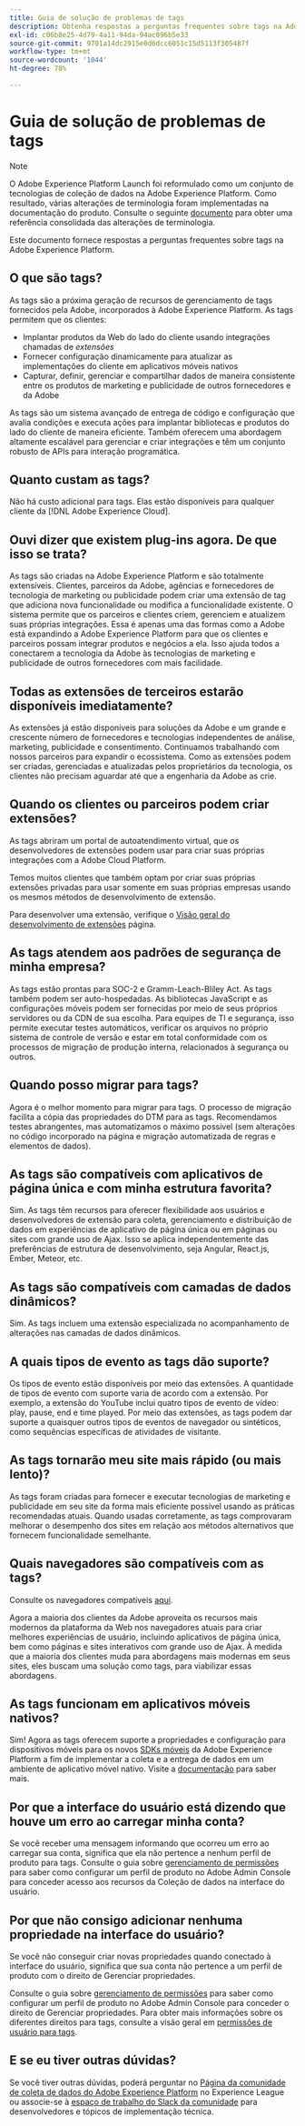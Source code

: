 ```yaml
---
title: Guia de solução de problemas de tags
description: Obtenha respostas a perguntas frequentes sobre tags na Adobe Experience Platform.
exl-id: c06b8e25-4d79-4a11-94da-94ac096b5e33
source-git-commit: 9701a14dc2915e0d6dcc6051c15d5113f305487f
workflow-type: tm+mt
source-wordcount: '1044'
ht-degree: 78%

---
```


# Guia de solução de problemas de tags

>[!NOTE]
>
>O Adobe Experience Platform Launch foi reformulado como um conjunto de tecnologias de coleção de dados na Adobe Experience Platform. Como resultado, várias alterações de terminologia foram implementadas na documentação do produto. Consulte o seguinte [documento](./term-updates.md) para obter uma referência consolidada das alterações de terminologia.

Este documento fornece respostas a perguntas frequentes sobre tags na Adobe Experience Platform.

## O que são tags?

As tags são a próxima geração de recursos de gerenciamento de tags fornecidos pela Adobe, incorporados à Adobe Experience Platform. As tags permitem que os clientes:

- Implantar produtos da Web do lado do cliente usando integrações chamadas de *extensões*
- Fornecer configuração dinamicamente para atualizar as implementações do cliente em aplicativos móveis nativos
- Capturar, definir, gerenciar e compartilhar dados de maneira consistente entre os produtos de marketing e publicidade de outros fornecedores e da Adobe

As tags são um sistema avançado de entrega de código e configuração que avalia condições e executa ações para implantar bibliotecas e produtos do lado do cliente de maneira eficiente. Também oferecem uma abordagem altamente escalável para gerenciar e criar integrações e têm um conjunto robusto de APIs para interação programática.

## Quanto custam as tags?

Não há custo adicional para tags. Elas estão disponíveis para qualquer cliente da [!DNL Adobe Experience Cloud].

## Ouvi dizer que existem plug-ins agora. De que isso se trata?

As tags são criadas na Adobe Experience Platform e são totalmente extensíveis. Clientes, parceiros da Adobe, agências e fornecedores de tecnologia de marketing ou publicidade podem criar uma extensão de tag que adiciona nova funcionalidade ou modifica a funcionalidade existente. O sistema permite que os parceiros e clientes criem, gerenciem e atualizem suas próprias integrações. Essa é apenas uma das formas como a Adobe está expandindo a Adobe Experience Platform para que os clientes e parceiros possam integrar produtos e negócios a ela. Isso ajuda todos a conectarem a tecnologia da Adobe às tecnologias de marketing e publicidade de outros fornecedores com mais facilidade.

## Todas as extensões de terceiros estarão disponíveis imediatamente?

As extensões já estão disponíveis para soluções da Adobe e um grande e crescente número de fornecedores e tecnologias independentes de análise, marketing, publicidade e consentimento. Continuamos trabalhando com nossos parceiros para expandir o ecossistema. Como as extensões podem ser criadas, gerenciadas e atualizadas pelos proprietários da tecnologia, os clientes não precisam aguardar até que a engenharia da Adobe as crie.

## Quando os clientes ou parceiros podem criar extensões?

As tags abriram um portal de autoatendimento virtual, que os desenvolvedores de extensões podem usar para criar suas próprias integrações com a Adobe Cloud Platform.

Temos muitos clientes que também optam por criar suas próprias extensões privadas para usar somente em suas próprias empresas usando os mesmos métodos de desenvolvimento de extensão.

Para desenvolver uma extensão, verifique o [Visão geral do desenvolvimento de extensões](./extension-dev/overview.md) página.

## As tags atendem aos padrões de segurança de minha empresa?

As tags estão prontas para SOC-2 e Gramm-Leach-Bliley Act. As tags também podem ser auto-hospedadas. As bibliotecas JavaScript e as configurações móveis podem ser fornecidas por meio de seus próprios servidores ou da CDN de sua escolha. Para equipes de TI e segurança, isso permite executar testes automáticos, verificar os arquivos no próprio sistema de controle de versão e estar em total conformidade com os processos de migração de produção interna, relacionados à segurança ou outros.

## Quando posso migrar para tags?

Agora é o melhor momento para migrar para tags. O processo de migração facilita a cópia das propriedades do DTM para as tags. Recomendamos testes abrangentes, mas automatizamos o máximo possível (sem alterações no código incorporado na página e migração automatizada de regras e elementos de dados).

## As tags são compatíveis com aplicativos de página única e com minha estrutura favorita?

Sim. As tags têm recursos para oferecer flexibilidade aos usuários e desenvolvedores de extensão para coleta, gerenciamento e distribuição de dados em experiências de aplicativo de página única ou em páginas ou sites com grande uso de Ajax. Isso se aplica independentemente das preferências de estrutura de desenvolvimento, seja Angular, React.js, Ember, Meteor, etc.

## As tags são compatíveis com camadas de dados dinâmicos?

Sim. As tags incluem uma extensão especializada no acompanhamento de alterações nas camadas de dados dinâmicos.

## A quais tipos de evento as tags dão suporte?

Os tipos de evento estão disponíveis por meio das extensões. A quantidade de tipos de evento com suporte varia de acordo com a extensão. Por exemplo, a extensão do YouTube inclui quatro tipos de evento de vídeo: play, pause, end e time played. Por meio das extensões, as tags podem dar suporte a quaisquer outros tipos de eventos de navegador ou sintéticos, como sequências específicas de atividades de visitante.

## As tags tornarão meu site mais rápido (ou mais lento)?

As tags foram criadas para fornecer e executar tecnologias de marketing e publicidade em seu site da forma mais eficiente possível usando as práticas recomendadas atuais. Quando usadas corretamente, as tags comprovaram melhorar o desempenho dos sites em relação aos métodos alternativos que fornecem funcionalidade semelhante.

## Quais navegadores são compatíveis com as tags?

Consulte os navegadores compatíveis [aqui](./extension-dev/browsers.md).

Agora a maioria dos clientes da Adobe aproveita os recursos mais modernos da plataforma da Web nos navegadores atuais para criar melhores experiências de usuário, incluindo aplicativos de página única, bem como páginas e sites interativos com grande uso de Ajax. À medida que a maioria dos clientes muda para abordagens mais modernas em seus sites, eles buscam uma solução como tags, para viabilizar essas abordagens.

## As tags funcionam em aplicativos móveis nativos?

Sim! Agora as tags oferecem suporte a propriedades e configuração para dispositivos móveis para os novos [SDKs móveis](https://sdkdocs.com) da Adobe Experience Platform a fim de implementar a coleta e a entrega de dados em um ambiente de aplicativo móvel nativo. Visite a [documentação](https://sdkdocs.com) para saber mais.

## Por que a interface do usuário está dizendo que houve um erro ao carregar minha conta?

Se você receber uma mensagem informando que ocorreu um erro ao carregar sua conta, significa que ela não pertence a nenhum perfil de produto para tags. Consulte o guia sobre [gerenciamento de permissões](../collection/permissions.md) para saber como configurar um perfil de produto no Adobe Admin Console para conceder acesso aos recursos da Coleção de dados na interface do usuário.

## Por que não consigo adicionar nenhuma propriedade na interface do usuário?

Se você não conseguir criar novas propriedades quando conectado à interface do usuário, significa que sua conta não pertence a um perfil de produto com o direito de Gerenciar propriedades.

Consulte o guia sobre [gerenciamento de permissões](../collection/permissions.md) para saber como configurar um perfil de produto no Adobe Admin Console para conceder o direito de Gerenciar propriedades. Para obter mais informações sobre os diferentes direitos para tags, consulte a visão geral em [permissões de usuário para tags](./ui/administration/user-permissions.md).

## E se eu tiver outras dúvidas?

Se você tiver outras dúvidas, poderá perguntar no [Página da comunidade de coleta de dados do Adobe Experience Platform](https://adobe.com/go/launchme) no Experience League ou associe-se à [espaço de trabalho do Slack da comunidade](https://docs.google.com/forms/d/e/1FAIpQLScq1m63YkDrRpvPLhzUqtfoleWiDDTTXZsSivIXRfFdlSMzpQ/viewform) para desenvolvedores e tópicos de implementação técnica.
